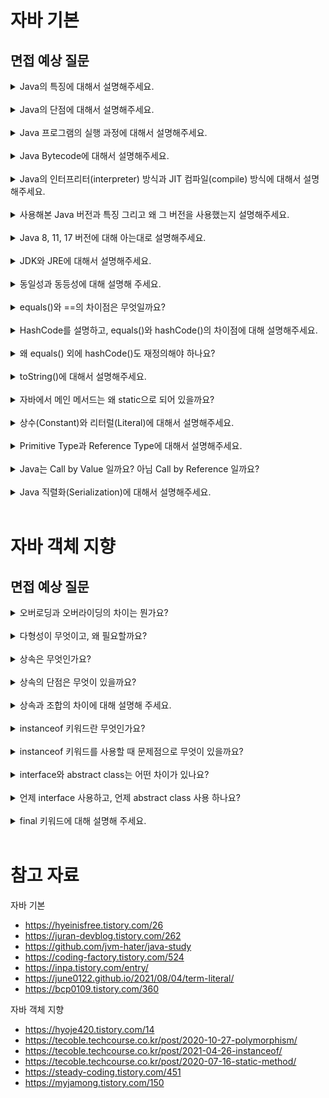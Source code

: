 # 자바 기본

## 면접 예상 질문

<details>
<summary>Java의 특징에 대해서 설명해주세요.</summary>

- **높은 이식성**
  - 자바의 바이트 코드는 **JVM의 인터프리터**에 의해 기계어로 번역되어, **플랫폼 독립적으로 실행**될 수 있다. 
  - "Write Once, Run Anywhere" 한번 작성된 자바 코드는 어떤 플랫폼에서든 동일하게 실행시킬 수 있다. 
- **안전성**
  - JVM의 **가비지 컬렉터**가 개발자를 대신하여 메모리를 관리해주기 때문에, 메모리 누수를 방지할 수 있다. 
  - 컴파일 타임에 변수의 타입이 결정되는 **정적 언어**이므로, 타입 안정성을 높일 수 있다. 
- **객체지향 언어**
  - 추상화, 상속, 다형성, 캡슐화 같은 객체지향 프로그래밍으로 **코드의 재사용성, 유지보수성**을 높일 수 있다. 
- **멀티 스레드 지원**
  - 여러 스레드를 동시에 실행시키는 멀티 스레드를 지원하여, **빠른 속도로 작업을 처리**할 수 있다. 

</details>

<br>

<details>
<summary>Java의 단점에 대해서 설명해주세요.</summary>

- **느린 성능** 
  - 프로그램을 실행할 때마다 인터프리터에 의해 한줄씩 번역되기 때문에, 실행 속도가 느린 편이다. (JIT 컴파일러로 성능 최적화 가능)
- **높은 메모리 사용률** 
  - 더 이상 참조되지 않는 메모리를 가비지 컬렉션 하는 과정에서, 추가적인 메모리와 CPU 리소스가 소모된다. 
  - 대부분의 데이터가 객체로 생성되고, 객체마다 추가적인 메타데이터를 포함하고 있어 메모리 사용률이 증가한다. 
- **장황한 코드량** 
  - 다른 함수형 프로그래밍 언어에 비해, 코드 길이가 길고 문법이 복잡한 편이다. 
- **정교한 메모리 제어의 어려움**
  - 가비지 컬렉션이 메모리를 관리하기 때문에, 개발자가 직접 제어하기는 어렵다. (C++의 포인터 개념이 없다.)

</details>

<br>

<details>
<summary>Java 프로그램의 실행 과정에 대해서 설명해주세요.</summary>

- **소스 코드 작성 (.java 파일)**
- **컴파일 (.class 파일)**
  - 소스 코드를 javac 컴파일러로 컴파일 하면, 바이트코드가 포함된 .class 파일 생성 
- **JVM 로드 및 클래스 로딩** 
  - JVM에 .class 파일 로드 
  - 클래스 로더가 프로그램 실행에 필요한 클래스를 메모리에 로드
- **바이트코드 실행** 
  - 초기에는 **인터프리터**가 바이트 코드를 한줄씩 번역하다가 
  - **JIT(Just-In-Time) 컴파일러**가 자주 사용되는 코드를 캐싱하여 성능 최적화 
- **메모리 관리**
  - JVM은 힙 영역에 객체를 동적으로 생성하며, 더 이상 참조되지 않는 객체는 가비지 컬렉터로 메모리 회수 
- **프로그램 종료**

</details>

<br>

<details>
<summary>Java Bytecode에 대해서 설명해주세요.</summary>

**소스 코드를 컴파일 하면 생성되는 중간 코드**로, 하드웨어, 운영체제 같은 **플랫폼에 독립적으로 실행**될 수 있다. 

</details>

<br>

<details>
<summary>Java의 인터프리터(interpreter) 방식과 JIT 컴파일(compile) 방식에 대해서 설명해주세요.</summary>

- 인터프리터 방식: 바이트 코드를 한줄씩 번역하며 즉시 실행시키는 방식으로, 프로그램 실행 초기에 빠른 응답성을 보장할 수 있다. 
- JIT 컴파일 방식: 자주 사용되는 코드를 미리 컴파일하여 캐싱해두는 방식으로, 인터프리터의 느린 실행 속도를 개선할 수 있다. 

</details>

<br>

<details>
<summary>사용해본 Java 버전과 특징 그리고 왜 그 버전을 사용했는지 설명해주세요.</summary>

안드로이드 프로젝트를 개발할 당시에, 가장 최신 LTS 버전이었던 17을 사용했습니다. 

LTS (Long-Term Support) 버전은 장기간 지원되는 버전을 의미합니다. (최대 6~8년)

</details>

<br>

<details>
<summary>Java 8, 11, 17 버전에 대해 아는대로 설명해주세요.</summary>

- **Java 8**
  - 2014년 출시, LTS 버전 (~ 2030.12 지원)
  - 람다 표현식, 스트림 API 제공 
  - java.time 패키지에 새로운 API 제공 
  - 인터페이스의 디폴트 메서드 지원 
- **Java 11**
  - 2018년 출시, LTS 버전 (~ 2032.01 지원)
  - Open JDK와 Oracle JDK가 통합되고, Oracle JDK가 구독형 유료 모델로 전환 
  - var 키워드로 지역 변수의 타입 추론 가능 (전역 변수는 불가)
  - HTTP 클라이언트 API 표준화 (버전 11 이전에는 타사 HTTP 라이브러리에 의존해야 했음.)
  - String, File 클래스에 새로운 메서드 추가 
- **Java 17**
  - 2021년 출시, LTS 버전 (~ 2029.09 지원)
  - Spring Boot 3.0에서 요구하는 최소 자바 버전 
  - sealed class 제공 (자식 클래스의 종류 제한)
  - record class 제공 (코틀린의 데이터 클래스)
  - Incubator: JNI(Java Native Interface)보다 성능이 좋고, 안전하게 외부 네이티브 함수 호출 가능
  - instanceof, switch 사용 편의성 증가 
- **Java 21** 
  - 2023년 출시, LTS 버전(~ 2031.09 지원)
  - Spring Boot 3.2부터 지원
  - Java 플랫폼에 경량의 가상 스레드 도입
  - UTF-8 기본값으로 사용

</details>

<br>

<details>
<summary>JDK와 JRE에 대해서 설명해주세요.</summary>

<img width="600" src="https://github.com/user-attachments/assets/74b6dd5b-68e9-4df4-87c1-f36f9dd7ba65"/> 

### JDK (Java Development Kit)

- **자바 개발 도구 모음 (자바 개발을 위한 SDK 집합)**
- SDK (Software Development Kit): 하드웨어 플랫폼, OS, 프로그래밍 언어 제작사에서 제공하는 도구 
- 자바 개발에 필요한 **라이브러리**, javac, javadoc 등의 **개발 도구**, 자바 실행을 위한 **JRE 포함** 
- JDK 종류 
  - Oracle JDK: 오라클에서 제공하는 JDK로 유료 라이선스 구독 필요 
  - Open JDK: 가장 유명한 무료 JDK 
  - Azul Zulu: 인지도가 높은 JDK 중 하나로, Mac에서 사용 가능한 바이너리 제공 
  - Amazon Corretto: AWS에서 제공하는 JDK로, AWS 환경에서 쉽게 사용 가능 
  - Temurin (Adopt Open JDK): Eclipse에서 제공하는 JDK 

### JRE (Java Runtime Environment)

- **JVM과 자바 어플리케이션 실행에 필요한 라이브러리 등을 묶어서 배포한 것** 
- JRE는 **기본적으로 JDK에 포함**되어 있으며, 기존에는 JDK와 별도로 설치 가능했으나 JDK 11부터는 따로 제공하지 않음.

### JVM (Java Virtual Machine)

- **자바 가상 머신 (자바를 실행시키는 프로그램)**
- **자바로 작성된 모든 프로그램은 JVM 위에서만 실행 가능하다.** 이를 통해 자바는 플랫폼 독립적으로 실행할 수 있다. 
- 하지만 **JVM 자체는 OS에 종속적**이므로, 각 OS에 맞는 JVM이 필요하다. 

</details>

<br>

<details>
<summary>동일성과 동등성에 대해 설명해 주세요.</summary>

- 동일성 (identity): 객체에 할당된 메모리 주소가 같은지 판별 
- 동등성 (equality): 객체의 내용이 같은지 판별 
- 동일하면 동등하지만, 동등하다고 동일하진 않다. (내용만 같고, 메모리 주소는 다를 수 있으므로)

</details>

<br>

<details>
<summary>equals()와 ==의 차이점은 무엇일까요?</summary>

- `==` : 동일성 판별에 사용 
- `equals()` : 동등성 판별에 사용 
- `equals()`는 내부적으로 `==` 연산자와 같은 로직이므로, 객체의 특성에 맞게 오버라이딩을 해줘야 동등성 기능을 수행한다. 

</details>

<br>

<details>
<summary>HashCode를 설명하고, equals()와 hashCode()의 차이점에 대해 설명해주세요.</summary>

- HashCode: 해싱은 **해시 함수를 사용하여 가변 길이의 입력 값을 고정 길이의 출력 값으로 변환하는 과정**을 의미한다. 해싱으로 얻은 값을 **해시 코드**라고 한다.
- `equals()` : 객체의 **내용이 같은지 비교**할 때 사용 (따로 오버라이딩 하지 않으면 == 연산자처럼 동작하므로, 동등성 비교를 위해서는 오버라이딩 필수)
- `hashCode()` : 힙 메모리에 할당된 **객체의 주소에 대한 해시 코드** 반환 (각 객체마다 고유한 값을 가진다.)

</details>

<br>

<details>
<summary>왜 equals() 외에 hashCode()도 재정의해야 하나요?</summary>

hashCode()를 재정의하지 않으면, 객체의 메모리 주소를 비교하기 때문이다. 

객체의 내용이 같은지 동등성을 판별하려면, hashCode()를 재정의해야 한다. 

</details>

<br>

<details>
<summary>toString()에 대해서 설명해주세요.</summary>

자바에서 모든 클래스의 최상위 클래스인 Object에는 `toString()` 메서드가 다음과 같이 정의되어 있다. 

```java
public String toString() {
    return getClass().getName() + "@" + Integer.toHexString(hashCode());
}
```

따라서, 별도로 오버라이딩 하지 않으면 `MyObject@251a69d7` 같은 문자열이 출력된다. 

좀 더 유의미한 객체 정보를 출력하려면, 다음과 같이 메서드를 오버라이딩 해줘야 한다. 

```java
class Person {
    String name;
    int age;

    public Person(String name, int age) {
        this.name = name;
        this.age = age;
    }

    @Override
    public String toString() {
        return String.format("이름 : %s, 나이 : %d세", this.name, this.age);
    }
}

public class Main {
    public static void main(String[] args) {
        Person p1 = new Person("홍길동", 54);
        System.out.println(p1); // 이름 : 홍길동, 나이 : 54세
    }
}
```

```java
import java.util.Arrays;

class MyInt {
    final int num;

    MyInt(int num) {
        this.num = num * 100;
    }

    @Override
    public String toString() {
        return Integer.toString(num);
    }
}

public class Main {
    public static void main(String[] args) {
        Object[] arr = new Object[5];
        arr[0] = new MyInt(1);
        arr[1] = new MyInt(2);
        arr[2] = new MyInt(3);
        arr[3] = new MyInt(4);
        arr[4] = new MyInt(5);

        System.out.println(Arrays.toString(arr)); // [100, 200, 300, 400, 500]
    }
}
```

</details>

<br>

<details>
<summary>자바에서 메인 메서드는 왜 static으로 되어 있을까요?</summary>

static은 **정적인, 고정된**이라는 뜻을 가지고 있다. 즉, static 키워드로 변수나 메서드를 정의하면, 이는 메모리에 '고정'되어 **여러 객체가 공유**할 수 있게 된다. 

정적 변수와 정적 메서드는 인스턴스 없이도, **클래스가 메모리에 로드되면 바로 사용할 수 있다**는 점에서 **클래스 멤버**라고도 불린다. 

이들은 **프로그램이 종료되기 전까지 사용 가능**하며, 가비지 컬렉션의 대상이 되지 않는다. (단, 정적 객체는 더 이상 참조되지 않으면 GC에 의해 수집될 수 있다.)

자바의 **main 메서드는 프로그램이 시작될 때 JVM에 의해 실행되며, 어플리케이션의 진입점**이라고 볼 수 있다. 이때 main 메서드는 static으로 선언되어 있기 때문에, **별도의 인스턴스 생성 없이도 메서드 호출이 가능**하다.

만약 main 메서드가 static으로 선언되어 있지 않다면, 매번 프로그램을 실행할 때마다 인스턴스 생성이 필요하므로 리소스가 더 들었을 것이다. 

</details>

<br>

<details>
<summary>상수(Constant)와 리터럴(Literal)에 대해서 설명해주세요.</summary>

- 상수 : **변하지 않는 값**, `final` 키워드로 정의 
- 리터럴 : **특정 자료형의 값 자체**를 나타내는 표현, **변수나 상수에 실제로 할당된 값** 
- 프로그램 개발 시, 특정 자료형의 리터럴을 그대로 사용하는 것보다 상수로 정의하는 게 더 좋다. 
- 상수 이름을 통해 리터럴의 의미 파악이 더 수월해지고, 비즈니스 요구사항에 따라 상수 값을 변경해야 할 때도 수고가 덜 들기 때문이다.

</details>

<br>

<details>
<summary>Primitive Type과 Reference Type에 대해서 설명해주세요.</summary>

- Primitive Type (원시 타입): **값 자체를 저장하는 자료형**
  - 정수형: byte, short, int, long 
  - 실수형: float, double
  - 문자형: char
  - 논리형: boolean 
  - 고정된 크기의 메모리 사용 (자료형에 따라 1, 2, 4, 8 바이트)
  - 제네릭 타입에 사용 불가 
- Reference Type (참조 타입): **객체의 메모리 주소를 저장하는 자료형** 
  - 클래스, 인터페이스, 배열 (String, Runnable, int[] 등)
  - 실제 값이 아니라, 힙 영역에 할당된 객체의 메모리 주소를 저장한다. 
  - 초기화 하지 않으면, 기본값은 null 
  - 제네릭 타입에 사용 가능 

</details>

<br>

<details>
<summary>Java는 Call by Value 일까요? 아님 Call by Reference 일까요?</summary>

자바는 **모든 인수를 값으로 전달하기 때문에 Call by Value** 방식이다. 

Reference Type도 참조 자체를 전달하는 게 아니라, **객체의 주소를 복사하여 전달**하는 방식이므로 

주소 참조를 통해 객체의 속성을 변경할 수는 있지만, **참조 변수 자체를 변경해도 원본에는 영향을 미치지 않는다.** 

```java
class User {
    public int age;

    public User(int age) {
        this.age = age;
    }
}

public class ReferenceTypeTest {
    @Test
    void test() {
        User a = new User(10);
        User b = new User(20);

        // Before
        assertEquals(a.age, 10);
        assertEquals(b.age, 20);

        // 호출자의 argument를 복사하여, 수신자의 parameter가 만들어진다.
        // 원시 타입: 값이 같을 뿐, 서로 독립적인 변수이다. 
        // 참조 타입: 객체의 주소를 복사하므로, 서로 같은 객체를 가리킨다. 
        modify(a, b);

        // After
        assertEquals(a.age, 11);
        assertEquals(b.age, 20);
    }
    
    private void modify(User a, User b) {
        // test 함수에서 정의한 객체 a의 속성을 변경한다.
        a.age++;

        // 변수에 새로운 객체를 할당하면, 원본 객체에는 영향을 미치지 않는다. 
        b = new User(30);
        b.age++;
    }
}
```

</details>

<br>

<details>
<summary>Java 직렬화(Serialization)에 대해서 설명해주세요.</summary>

- **직렬화** (Serialization): **객체를 바이트 스트림으로 변환하는 과정** (객체를 파일 또는 데이터베이스에 **저장**하거나, 네트워크로 **전송**할 때 필요)
- **역직렬화** (Deserialization): **바이트 스트림을 다시 원래의 객체로 복원하는 과정** 
- 자바에서 직렬화를 수행하려면, 해당 클래스가 `java.io.Serializable ` 인터페이스를 구현해야 한다. 
- 보안을 위해 직렬화 한 데이터를 암호화 할 수 있다. (역직렬화 하기 전에는 복호화 과정이 필요하다.)
- 안드로이드에서는?
  - 도메인 레이어에서는 안드로이드에 의존성을 갖지 않는 Serializable 사용
  - UI 레이어에서 Intent로 객체를 전달할 때는 Parcelable 사용
  - Serializable도 직접 직렬화 로직을 작성하면, 리플렉션을 수행하지 않아서 Parcelable과 성능이 비슷하거나 더 좋아질 수 있음. 

</details>

<br>

# 자바 객체 지향

## 면접 예상 질문

<details>
<summary>오버로딩과 오버라이딩의 차이는 뭔가요?</summary>

||오버로딩 (Overloading)|오버라이딩 (Overriding)|
|---|---|---|
|정의| **이름이 같고, 매개변수의 개수나 타입이 다른 메서드를 정의하는 것** | **부모 클래스의 메서드를 자식 클래스에서 재정의하는 것** |
|언제 사용| 동일한 기능의 메서드를 하나의 이름으로 사용하고 싶을 때 (중복 코드 제거) | 부모 클래스의 동작을 자식 클래스에서 다르게 정의하고 싶을 때 |
|메서드명| 동일해야 함. | 동일해야 함. |
|매개변수| 달라야만 함. | 동일해야 함. |
|리턴 타입| 다를 수 있음. (리턴 타입만 다르면 오버로딩 X) | 동일해야 함. |
|접근 제어자| 제한 없음. | 부모 클래스의 메서드보다 더 넒은 범위의 접근 제어자만 가능 |
|적용 범위| **같은 클래스** 내에서 적용 | **상속 관계**에 적용 |

</details>

<br>

<details>
<summary>다형성이 무엇이고, 왜 필요할까요?</summary>

다형성(Polymorphism)이란, 이름 그대로 해석하면 '형태가 다양하다'는 뜻이다. 

객체지향 프로그래밍에는 정적 다형성과 동적 다형성이 있다. 

- **정적 다형성**
  - **컴파일 타임**에 결정되는 다형성으로, 대표적으로 **메서드 오버로딩**이 있다.
  - **이름이 같은 메서드가 매개변수의 개수나 타입에 따라 다르게 동작**하는 것을 의미한다.
- **동적 다형성**
  - **런타임**에 결정되는 다형성으로, **상속과 메서드 오버라이딩**으로 구현할 수 있다.
  - 부모 클래스의 메서드를 자식 클래스에서 오버라이딩 한 다음에, 부모 클래스 타입에 자식 클래스의 객체를 대입하면 (업 캐스팅)
  - **런타임에 실제로 가리키고 있는 객체가 무엇인지에 따라 메서드의 동작이 달라진다.**

이러한 다형성을 활용하면, **코드의 중복을 줄이고 변경과 확장에 유연한 코드를 작성**할 수 있기 때문에 객체지향의 핵심이라고 볼 수 있다.

</details>

<br>

<details>
<summary>상속은 무엇인가요?</summary>

객체지향에서 상속이란, **부모 클래스의 필드와 메서드를 자식 클래스에 물려주는 것**을 의미한다. 

부모 클래스를 상속 받은 자식 클래스는, **부모 클래스의 메서드를 재정의하거나 완전히 새로운 기능을 추가**할 수 있다. 

이처럼 상속은 **다형성**을 구현할 수 있게 해주며, 중복되는 코드를 부모 클래스로 추상화하여 **코드의 재사용성**도 높일 수 있다. 

</details>

<br>

<details>
<summary>상속의 단점은 무엇이 있을까요?</summary>

- 자식 클래스가 부모 클래스의 필드와 메서드를 그대로 사용하면서, **부모 클래스에 대한 결합도가 높아진다.** 즉, 자식 클래스는 부모 클래스에 의존하는 수동적인 객체가 되어버리고, 변경에 유연하게 대처하기 어려워진다. 
- 잘 정의된 부모 클래스의 메서드를 자식 클래스에서 임의로 재정의하면, 부모 클래스의 **캡슐화가 깨진다.**
- 부모 클래스의 메서드를 오버라이딩 할 때, 기존 구현에 문제가 없는지 확인하는 과정 자체에서 캡슐화가 깨진다. ex) 정사각형과 직사각형 예시 
- 부모 클래스에 결함이 있다면, 자식 클래스도 해당 **결함을 그대로 넘겨 받게 된다.** ex) Vector를 상속 받는 Stack 클래스 

</details>

<br>

<details>
<summary>상속과 조합의 차이에 대해 설명해 주세요.</summary>

- 상속 (Inheritance) 
  - **자식 클래스가 부모 클래스의 필드와 메서드를 물려 받는 것** 
  - **IS-A** 관계 ex) Dog는 Animal이다. 
  - 장점: 메서드 오버라이딩으로 다형성 구현, 코드의 재사용성 증가 
  - 단점: 클래스 간 **결합도** 증가, **캡슐화** 저해 
- 조합 (Composition)
  - 한 클래스가 다른 클래스의 **객체를 필드로 포함**하여, 필요할 때 **해당 객체의 기능을 호출**하는 것 
  - **HAS-A** 관계 ex) Car는 Engine을 가진다. 
  - 클래스 간 **결합도** 감소 -> 코드의 유연성, 확장성 증가 
  - 클래스의 **캡슐화** 보장 

```java
// 상속 코드 예시 
public abstract class Man {
    public void move() {
        System.out.println("걷는다");
    }

    public void eat() {
        System.out.println("먹는다");
    }
    
    public boolean canTouchKryptonite(){
        return true;
    }
    
    public abstract void attack();
}

// 슈퍼맨은 외계인이 된 상태
class SuperMan extends Man {
    public void fly() {
        System.out.println("날아간다.");
    }
    
    @Override
    public boolean canTouchKryptonite(){
        return false;
    }
    
    @Override
    public void attack() {
    // 대충 공격 어떻게 한다는 뜻.
    }
}
```

```java
// 조합 코드 예시 
public class Man {
    public void move() {
        System.out.println("걷는다");
    }

    public void eat() {
        System.out.println("먹는다");
    }
}

class SuperMan {
    private final Man man = new Man();

    public void move() {
        man.move();
    }

    public void eat() {
        man.eat();
    }

    public boolean canTouchKryptonite(){
        return false;
    }

    public void fly() {
        System.out.println("날아간다.");
    }
    
    public void attack() {
    // 대충 공격한다는 뜻.
    }
}
```

</details>

<br>

<details>
<summary>instanceof 키워드란 무엇인가요?</summary>

객체가 **특정 클래스나 인터페이스의 인스턴스인지 확인**하기 위해 사용한다. 

</details>

<br>

<details>
<summary>instanceof 키워드를 사용할 때 문제점으로 무엇이 있을까요?</summary>

![image](https://github.com/user-attachments/assets/abfd63d5-2265-4e12-9be0-f8acfe922cab)

### 다형성 활용 (상속, 메서드 오버라이딩)

```java
public abstract class Piece {
    public abstract int calculate(int point);
}

public class King extends Piece {
    public int calculate(int point) {
        return point + 10;
    }
}

public class Pawn extends Piece {
    public int calculate(int point) {
        return point + 1;
    }
}

public class Empty extends Piece {
    public int calculate(int point) {
        return point;
    }
}

public class Point {
  public int calculate(Piece p, int point) {
    return p.calculate(point);
  }
}
```

### instanceof 활용 

```java
public class Point {
    public int calculate(Piece p, int point) {
        if(p instanceof King) {
            return point + 10;
        } else if(p instanceof Pawn) {
            return point + 1;
        } else if(p instanceof Empty) {
            return point;
        }
    }
}
```

instanceof 사용 시 발생할 수 있는 문제점은? 

- **캡슐화 저해**
  - calculate 함수에서 여러 자식 객체가 **불필요하게 외부 객체의 동작까지 알게 되면서** 캡슐화가 깨진다. 
- **OCP(Open Closed Principle) 위배**
  - Piece를 상속하는 Queen 객체가 추가로 생긴다고 가정해보자. 
  - 다형성을 활용하면, Queen 클래스 내부에서 calculate 메서드를 구현하면 되는데 
  - **instanceof는 해당 연산자가 사용되는 모든 메서드를 찾아서 고쳐야 한다.**
  - **확장에는 열려있고, 수정에는 닫혀 있어야 한다는 OCP에 위배**되는 것이다. 
- **SRP(Single Reponsibility Principle) 위배**
  - instanceof는 인스턴스의 타입을 알아내고, 해당 타입의 동작을 실행시키기 위해 사용된다.
  - 결국 instanceof를 사용하는 calculate 함수는, **각 자식 객체의 calculate 구현을 모두 알고 있어야 하는 책임이 부가**된다. 
  - **한 클래스는 하나의 책임만 가져야 한다는 SRP에 위배**되는 것이다. 
- **인스턴스 타입 매칭에 대한 성능 감소**
  - 동적 다형성을 활용하면, 런타임에 실제로 가리키고 있는 객체 타입을 찾아서 그에 맞는 구현을 실행한다.
  - **instanceof의 경우, 컴파일 타임에 알맞은 객체 타입을 찾을 때까지 모든 타입을 검사해야 한다.** 
  - 성능 면에서도 instanceof 연산자보다 다형성을 활용하는 것이 더 좋다. 

</details>

<br>

<details>
<summary>interface와 abstract class는 어떤 차이가 있나요?</summary>

우선, 공통점은 다음과 같다.

- **추상 메서드의 구현을 강제한다.** (추상 메서드는 선언부만 있고, 구현부가 없는 미완성 메서드)  
- **인스턴스화 불가** (new 연산자 사용 불가)

|| abstract class | interface |
|---|---|---|
|비유| 일부만 구현된, **미완성 설계도** | 밑그림만 그려진, **기본 설계도** |
|사용 가능 변수| 제한 없음. | static final (상수) |
|사용 가능 메서드| 제한 없음. | - abstract <br> - default, static (Java 8 버전부터) <br> - private (Java 9 버전부터) |
|사용 가능 접근 제어자| 제한 없음. (public, private, protected, default) | public  |
|다중 상속| 불가능 | 가능 (인터페이스 간의 다중 상속, 클래스에서 인터페이스의 다중 구현) |

</details>

<br>

<details>
<summary>언제 interface 사용하고, 언제 abstract class 사용 하나요?</summary>

- abstract class: 여러 클래스 간의 중복 코드를 공유하고 싶을 때 
- interface: 객체의 행동 규약을 정의하고 싶을 때 

</details>

<br>

<details>
<summary>final 키워드에 대해 설명해 주세요.</summary>

변수, 메서드, 클래스를 **변경 불가능**하게 만들기 위해 사용한다. 

- final 변수: 값이 변하지 않는 상수
- final 메서드: 오버라이딩 불가 
- final 클래스: 상속 불가 

</details>

<br>

# 참고 자료 

자바 기본 

- https://hyeinisfree.tistory.com/26
- https://juran-devblog.tistory.com/262
- https://github.com/jvm-hater/java-study
- https://coding-factory.tistory.com/524
- https://inpa.tistory.com/entry/
- https://june0122.github.io/2021/08/04/term-literal/
- https://bcp0109.tistory.com/360

자바 객체 지향 

- https://hyoje420.tistory.com/14
- https://tecoble.techcourse.co.kr/post/2020-10-27-polymorphism/
- https://tecoble.techcourse.co.kr/post/2021-04-26-instanceof/
- https://tecoble.techcourse.co.kr/post/2020-07-16-static-method/
- https://steady-coding.tistory.com/451
- https://myjamong.tistory.com/150

